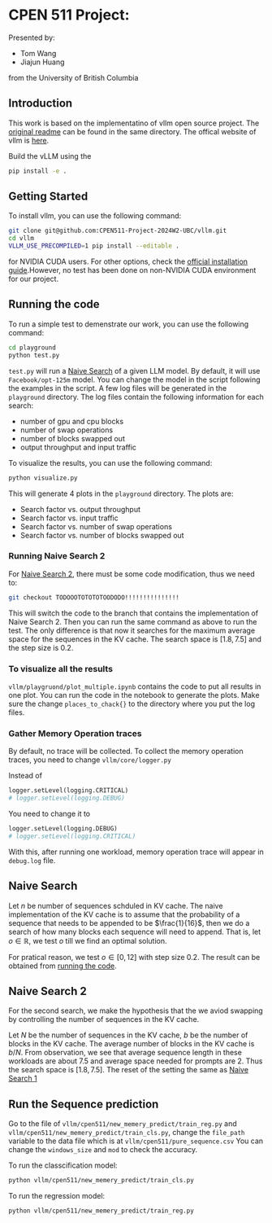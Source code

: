 # CPEN 511 Project:

Presented by:
- Tom Wang
- Jiajun Huang

from the University of British Columbia

## Introduction

This work is based on the implementatino of vllm open source project. The [original readme](Original_README.md) can be found in the same directory. The offical website of vllm is [here](https://vllm.ai/).

Build the vLLM using the 
```bash
pip install -e .
```
## Getting Started

To install vllm, you can use the following command:

```bash
git clone git@github.com:CPEN511-Project-2024W2-UBC/vllm.git
cd vllm
VLLM_USE_PRECOMPILED=1 pip install --editable .
```
for NVIDIA CUDA users. For other options, check the [official installation guide](https://docs.vllm.ai/en/latest/getting_started/installation/gpu/index.html#build-wheel-from-source).However, no test has been done on non-NVIDIA CUDA environment for our project.

## Running the code

To run a simple test to demenstrate our work, you can use the following command:

```bash
cd playground
python test.py
```
`test.py` will run a [Naive Search](#naive-search) of a given LLM model. By default, it will use `Facebook/opt-125m` model. You can change the model in the script following the examples in the script. A few log files will be generated in the `playground` directory. The log files contain the following information for each search:
- number of gpu and cpu blocks
- number of swap operations
- number of blocks swapped out
- output throughput and input traffic

To visualize the results, you can use the following command:
```bash
python visualize.py
```

This will generate 4 plots in the `playground` directory. The plots are:
- Search factor vs. output throughput
- Search factor vs. input traffic
- Search factor vs. number of swap operations
- Search factor vs. number of blocks swapped out

### Running Naive Search 2

For [Naive Search 2](#running-naive-search-2), there must be some code modification, thus we need to:
``` bash
git checkout TODOOOTOTOTOTOODODO!!!!!!!!!!!!!!!
```
This will switch the code to the branch that contains the implementation of Naive Search 2. Then you can run the same command as above to run the test. The only difference is that now it searches for the maximum average space for the sequences in the KV cache. The search space is $[1.8, 7.5]$ and the step size is $0.2$.

### To visualize all the results
`vllm/playgruond/plot_multiple.ipynb` contains the code to put all results in one plot. You can run the code in the notebook to generate the plots. Make sure the change `places_to_chack{}` to the directory where you put the log files. 

### Gather Memory Operation traces
By default, no trace will be collected. To collect the memory operation traces, you need to change `vllm/core/logger.py`

Instead of 
```python
logger.setLevel(logging.CRITICAL)
# logger.setLevel(logging.DEBUG)
```
You need to change it to 
```python
logger.setLevel(logging.DEBUG)
# logger.setLevel(logging.CRITICAL)
```

With this, after running one workload, memory operation trace will appear in `debug.log` file.

## Naive Search

Let $n$ be number of sequences schduled in KV cache. The naive implementation of the KV cache is to assume that the probability of a sequence that needs to be appended to be $\frac{1}{16}$, then we do a search of how many blocks each sequence will need to append. That is, let $o\in\mathbb{R}$, we test $o$ till we find an optimal solution. 

For pratical reason, we test $o \in [0,12]$ with step size $0.2$. The result can be obtained from [running the code](#running-the-code). 

## Naive Search 2

For the second search, we make the hypothesis that the we aviod swapping by controlling the number of sequences in the KV cache. 

Let $N$ be the number of sequences in the KV cache, $b$ be the number of blocks in the KV cache. The average number of blocks in the KV cache is $b/N$. From observation, we see that average sequence length in these workloads are about 7.5 and average space needed for prompts are 2. Thus the search space is $[1.8, 7.5]$. The reset of the setting the same as [Naive Search 1](#naive-search)

## Run the Sequence prediction 
Go to the file of `vllm/cpen511/new_memery_predict/train_reg.py` and `vllm/cpen511/new_memery_predict/train_cls.py`, change the `file_path` variable to the data file which is at `vllm/cpen511/pure_sequence.csv` 
You can change the `windows_size` and `mod` to check the accuracy.

To run the classcification model:
```bash
python vllm/cpen511/new_memery_predict/train_cls.py
```

To run the regression model:
```bash
python vllm/cpen511/new_memery_predict/train_reg.py
```

